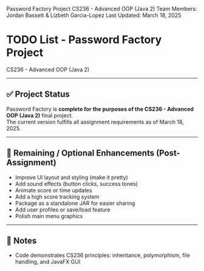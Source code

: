  Password Factory Project
 CS236 - Advanced OOP (Java 2)
 Team Members: Jordan Bassett & Lizbeth Garcia-Lopez
 Last Updated: March 18, 2025
 
# TODO List - Password Factory Project
CS236 - Advanced OOP (Java 2)

---

## ✅ Project Status
Password Factory is **complete for the purposes of the CS236 - Advanced OOP (Java 2)** final project.  
The current version fulfills all assignment requirements as of March 18, 2025.

---

## 🔧 Remaining / Optional Enhancements (Post-Assignment)

- Improve UI layout and styling (make it pretty)
- Add sound effects (button clicks, success tones)
- Animate score or time updates
- Add a high score tracking system
- Package as a standalone JAR for easier sharing
- Add user profiles or save/load feature
- Polish main menu graphics

---

## 📝 Notes

- Code demonstrates CS236 principles: inheritance, polymorphism, file handling, and JavaFX GUI
